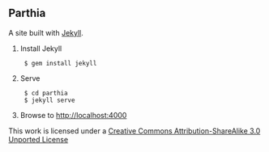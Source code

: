 ## Parthia

A site built with [Jekyll](http://jekyllrb.com/).

1. Install Jekyll

        $ gem install jekyll

2. Serve

        $ cd parthia
        $ jekyll serve

3. Browse to [http://localhost:4000](http://localhost:4000)

This work is licensed under a [Creative Commons Attribution-ShareAlike 3.0 Unported License](http://creativecommons.org/licenses/by-sa/3.0)

